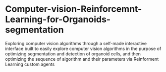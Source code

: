 # Computer-vision-Reinforcemnt-Learning-for-Organoids-segmentation
Exploring computer vision algorithms through a self-made interactive interface built to easily explore computer vision algorithms in the purpose of optimizing segmentation and detection of organoid cells, and then optimizing the sequence of algorithm and their parameters via Reinforment Learning custom agents
